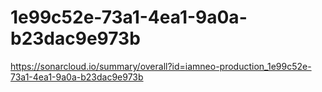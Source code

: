 # 1e99c52e-73a1-4ea1-9a0a-b23dac9e973b
https://sonarcloud.io/summary/overall?id=iamneo-production_1e99c52e-73a1-4ea1-9a0a-b23dac9e973b
